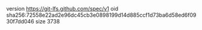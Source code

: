 version https://git-lfs.github.com/spec/v1
oid sha256:72558e22ad2e96dc45cb3e0898199d14d885ccf1d73ba6d58ed6f0930f7dd046
size 3738
